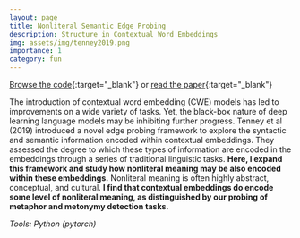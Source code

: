 ```yaml
---
layout: page
title: Nonliteral Semantic Edge Probing
description: Structure in Contextual Word Embeddings
img: assets/img/tenney2019.png
importance: 1
category: fun
---
```


[Browse the code](https://github.com/liebscher/edge-probing-nonliteral){:target="_blank"} or [read the paper](https://github.com/liebscher/edge-probing-nonliteral/blob/master/Nonliteral_Edge_Probing.pdf){:target="_blank"}

The introduction of contextual word embedding (CWE) models has led to improvements on a wide variety of tasks. Yet, the black-box nature of deep learning language models may be inhibiting further progress. Tenney et al (2019) introduced a novel edge probing framework to explore the syntactic and semantic information encoded within contextual embeddings. They assessed the degree to which these types of information are encoded in the embeddings through a series of traditional linguistic tasks. **Here, I expand this framework and study how nonliteral meaning may be also encoded within these embeddings.** Nonliteral meaning is often highly abstract, conceptual, and cultural. **I find that contextual embeddings do encode some level of nonliteral meaning, as distinguished by our probing of metaphor and metonymy detection tasks.**

*Tools: Python (pytorch)*
